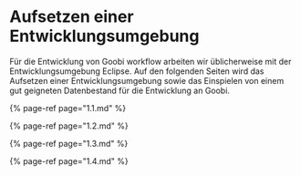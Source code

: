 # Aufsetzen einer Entwicklungsumgebung

Für die Entwicklung von Goobi workflow arbeiten wir üblicherweise mit der Entwicklungsumgebung Eclipse. Auf den folgenden Seiten wird das Aufsetzen einer Entwicklungsumgebung sowie das Einspielen von einem gut geigneten Datenbestand für die Entwicklung an Goobi.

{% page-ref page="1.1.md" %}

{% page-ref page="1.2.md" %}

{% page-ref page="1.3.md" %}

{% page-ref page="1.4.md" %}
